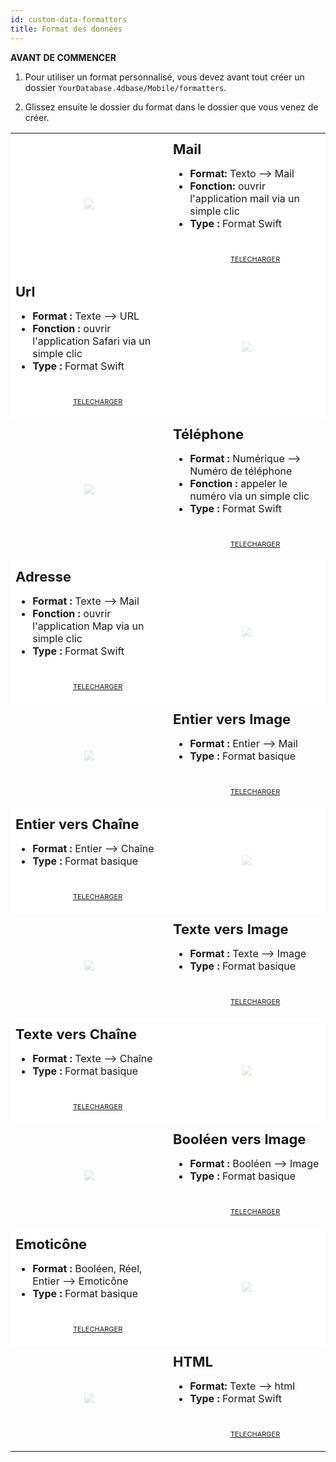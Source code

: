 ```yaml
---
id: custom-data-formatters
title: Format des données
---
```



<div class = "tips"> 

**AVANT DE COMMENCER**

1. Pour utiliser un format personnalisé, vous devez avant tout créer un dossier `YourDatabase.4dbase/Mobile/formatters`.

2. Glissez ensuite le dossier du format dans le dossier que vous venez de créer.</div> 

<div style="height: auto;">
  <table>
<col width="50%"> <col width="50%"> 

<tr>
  <td style="height: auto; vertical-align: middle;text-align: center; border-color: #FFFFFF;background-color: #FFFFFF">
<img style="max-height: 300px; opacity: 0.2" src="https://raw.githubusercontent.com/4d-for-ios/formatter-Mail/master/formatter.png" />
  </td>
  
  <td style="height: auto; vertical-align: middle;border-color: #FFFFFF;background-color: #FFFFFF">
<h1 style="margin-top: 10px; font-size:22px">
  Mail
</h1>

<ul style="font-size:16px">
  <li>
<strong>Format:</strong> Texto ⟶ Mail
  </li>
  <li>
<strong>Fonction:</strong> ouvrir l'application mail via un simple clic
  </li>
  <li>
<strong>Type :</strong> Format Swift
  </li>
  <div style="text-align: center; margin-top: 40px;">
<p>
  <a class="button" style="width: 50%; font-size: 11px" href="https://github.com/4d-for-ios/formatter-Mail/releases/latest/download/formatter-Mail.zip">TELECHARGER</a>
</p>
  </div></td> </tr> 
  
  <tr>
<td style="height: auto; vertical-align: middle;border-color: #FFFFFF;background-color: #FFFFFF">
  <h1 style="margin-top: 10px; font-size:22px">
Url
  </h1>
  
  <ul style="font-size:16px">
<li>
  <strong>Format :</strong> Texte ⟶ URL
</li>
<li>
  <strong>Fonction :</strong> ouvrir l'application Safari via un simple clic
</li>
<li>
  <strong>Type :</strong> Format Swift
</li>
<div style="text-align: center; margin-top: 40px;">
  <p>
<a class="button" style="width: 50%; font-size: 11px" href="https://github.com/4d-for-ios/formatter-Url/releases/latest/download/formatter-Url.zip">TELECHARGER</a>
  </p>
</div></td> 

<td style="height: auto; vertical-align: middle;text-align: center; border-color: #FFFFFF;background-color: #FFFFFF">
  <img style="max-height: 300px; opacity: 0.2" src="https://raw.githubusercontent.com/4d-for-ios/formatter-Url/master/formatter.png" />
</td></tr> 

<tr>
  <td style="height: auto; vertical-align: middle;text-align: center; border-color: #FFFFFF">
<img style="max-height: 300px; opacity: 0.2" src="https://raw.githubusercontent.com/4d-for-ios/formatter-Phone/master/formatter.png" />
  </td>
  
  <td style="height: auto; vertical-align: middle;border-color: #FFFFFF">
<h1 style="margin-top: 10px; font-size:22px">
  Téléphone
</h1>

<ul style="font-size:16px">
  <li>
<strong>Format :</strong> Numérique ⟶ Numéro de téléphone
  </li>
  <li>
<strong>Fonction :</strong> appeler le numéro via un simple clic
  </li>
  <li>
<strong>Type :</strong> Format Swift
  </li>
  <div style="text-align: center; margin-top: 40px;">
<p>
  <a class="button" style="width: 50%; font-size: 11px" href="https://github.com/4d-for-ios/formatter-Phone/releases/latest/download/formatter-Phone.zip">TELECHARGER</a>
</p>
  </div></td> </tr> 
  
  <tr>
<td style="height: auto; vertical-align: middle;border-color: #FFFFFF;background-color: #FFFFFF">
  <h1 style="margin-top: 10px; font-size:22px">
Adresse
  </h1>
  
  <ul style="font-size:16px">
<li>
  <strong>Format :</strong> Texte ⟶ Mail
</li>
<li>
  <strong>Fonction :</strong> ouvrir l'application Map via un simple clic
</li>
<li>
  <strong>Type :</strong> Format Swift
</li>
<div style="text-align: center; margin-top: 40px;">
  <p>
<a class="button" style="width: 50%; font-size: 11px" href="https://github.com/4d-for-ios/formatter-Address/releases/latest/download/formatter-Address.zip">TELECHARGER</a>
  </p>
</div></td> 

<td style="height: auto; vertical-align: middle;text-align: center; border-color: #FFFFFF;background-color: #FFFFFF">
  <img style="max-height: 300px; opacity: 0.2" src="https://raw.githubusercontent.com/4d-for-ios/formatter-Address/master/formatter.png" />
</td></tr> 

<tr>
  <td style="height: auto; vertical-align: middle;text-align: center; border-color: #FFFFFF">
<img style="max-height: 300px; opacity: 0.2" src="https://raw.githubusercontent.com/4d-for-ios/formatter-IntToImage/master/formatter.png" />
  </td>
  
  <td style="height: auto; vertical-align: middle;border-color: #FFFFFF">
<h1 style="margin-top: 10px; font-size:22px">
  Entier vers Image
</h1>

<ul style="font-size:16px">
  <li>
<strong>Format :</strong> Entier ⟶ Mail
  </li>
  <li>
<strong>Type :</strong> Format basique
  </li>
  <div style="text-align: center; margin-top: 40px;">
<p>
  <a class="button" style="width: 50%; font-size: 11px" href="https://github.com/4d-for-ios/formatter-IntegerToImage/releases/latest/download/formatter-IntegerToImage.zip">TELECHARGER</a>
</p>
  </div></td> </tr> 
  
  <tr>
<td style="height: auto; vertical-align: middle;border-color: #FFFFFF;background-color: #FFFFFF">
  <h1 style="margin-top: 10px; font-size:22px">
Entier vers Chaîne
  </h1>
  
  <ul style="font-size:16px">
<li>
  <strong>Format :</strong> Entier ⟶ Chaîne
</li>
<li>
  <strong>Type :</strong> Format basique
</li>
<div style="text-align: center; margin-top: 40px;">
  <p>
<a class="button" style="width: 50%; font-size: 11px" href="https://github.com/4d-for-ios/formatter-IntToString/releases/latest/download/formatter-IntToString.zip">TELECHARGER</a>
  </p>
</div></td> 

<td style="height: auto; vertical-align: middle;text-align: center; border-color: #FFFFFF;background-color: #FFFFFF">
  <img style="max-height: 300px; opacity: 0.2" src="https://raw.githubusercontent.com/4d-for-ios/formatter-IntToString/master/formatter.png" />
</td></tr> 

<tr>
  <td style="height: auto; vertical-align: middle;text-align: center; border-color: #FFFFFF">
<img style="max-height: 300px; opacity: 0.2" src="https://raw.githubusercontent.com/4d-for-ios/formatter-TextToImage/master/formatter.png" />
  </td>
  
  <td style="height: auto; vertical-align: middle;border-color: #FFFFFF">
<h1 style="margin-top: 10px; font-size:22px">
  Texte vers Image
</h1>

<ul style="font-size:16px">
  <li>
<strong>Format :</strong> Texte ⟶ Image
  </li>
  <li>
<strong>Type :</strong> Format basique
  </li>
  <div style="text-align: center; margin-top: 40px;">
<p>
  <a class="button" style="width: 50%; font-size: 11px" href="https://github.com/4d-for-ios/formatter-TextToImage/releases/latest/download/formatter-TextToImage.zip">TELECHARGER</a>
</p>
  </div></td> </tr> 
  
  <tr>
<td style="height: auto; vertical-align: middle;border-color: #FFFFFF;background-color: #FFFFFF">
  <h1 style="margin-top: 10px; font-size:22px">
Texte vers Chaîne
  </h1>
  
  <ul style="font-size:16px">
<li>
  <strong>Format :</strong> Texte ⟶ Chaîne
</li>
<li>
  <strong>Type :</strong> Format basique
</li>
<div style="text-align: center; margin-top: 40px;">
  <p>
<a class="button" style="width: 50%; font-size: 11px" href="https://github.com/4d-for-ios/formatter-TextToString/releases/latest/download/formatter-TextToString.zip">TELECHARGER</a>
  </p>
</div></td> 

<td style="height: auto; vertical-align: middle;text-align: center; border-color: #FFFFFF;background-color: #FFFFFF">
  <img style="max-height: 300px; opacity: 0.2" src="https://raw.githubusercontent.com/4d-for-ios/formatter-TextToString/master/formatter.png" />
</td></tr> 

<tr>
  <td style="height: auto; vertical-align: middle;text-align: center; border-color: #FFFFFF">
<img style="max-height: 300px; opacity: 0.2" src="https://raw.githubusercontent.com/4d-for-ios/formatter-BoolToImage/master/formatter.png" />
  </td>
  
  <td style="height: auto; vertical-align: middle;border-color: #FFFFFF">
<h1 style="margin-top: 10px; font-size:22px">
  Booléen vers Image
</h1>

<ul style="font-size:16px">
  <li>
<strong>Format :</strong> Booléen ⟶ Image
  </li>
  <li>
<strong>Type :</strong> Format basique
  </li>
  <div style="text-align: center; margin-top: 40px;">
<p>
  <a class="button" style="width: 50%; font-size: 11px" href="https://github.com/4d-for-ios/formatter-BoolToImage/releases/latest/download/formatter-BoolToImage.zip">TELECHARGER</a>
</p>
  </div></td> </tr> 
  
  <tr>
<td style="height: auto; vertical-align: middle;border-color: #FFFFFF;background-color: #FFFFFF">
  <h1 style="margin-top: 10px; font-size:22px">
Emoticône
  </h1>
  
  <ul style="font-size:16px">
<li>
  <strong>Format :</strong> Booléen, Réel, Entier ⟶ Emoticône
</li>
<li>
  <strong>Type :</strong> Format basique
</li>
<div style="text-align: center; margin-top: 40px;">
  <p>
<a class="button" style="width: 50%; font-size: 11px" href="https://github.com/4d-for-ios/formatter-Emoji/releases/latest/download/formatter-Emoji.zip">TELECHARGER</a>
  </p>
</div></td> 

<td style="height: auto; vertical-align: middle;text-align: center; border-color: #FFFFFF;background-color: #FFFFFF">
  <img style="max-height: 300px; opacity: 0.2" src="https://raw.githubusercontent.com/4d-for-ios/formatter-Emoji/master/formatter.png" />
</td></tr> 

<tr>
  <td style="height: auto; vertical-align: middle;text-align: center; border-color: #FFFFFF">
<img style="max-height: 300px; opacity: 0.2" src="https://raw.githubusercontent.com/4d-for-ios/formatter-HTML/master/formatter.png" />
  </td>
  
  <td style="height: auto; vertical-align: middle;border-color: #FFFFFF">
<h1 style="margin-top: 10px; font-size:22px">
  HTML
</h1>

<ul style="font-size:16px">
  <li>
<strong>Format:</strong> Texte ⟶ html
  </li>
  <li>
<strong>Type :</strong> Format Swift
  </li>
  <div style="text-align: center; margin-top: 40px;">
<p>
  <a class="button" style="width: 50%; font-size: 11px" href="https://github.com/4d-for-ios/formatter-HTML/releases/latest/download/formatter-HTML.zip">TELECHARGER</a>
</p>
  </div></td> </tr> </table> </div>